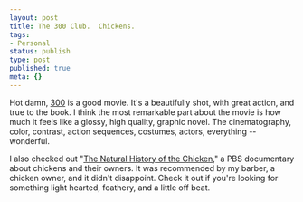 ```yaml
---
layout: post
title: The 300 Club.  Chickens.
tags:
- Personal
status: publish
type: post
published: true
meta: {}
---
```

Hot damn, <a href="http://300themovie.warnerbros.com/" target="_blank">300</a> is a good movie.   It's a beautifully shot, with great action, and true to the book.  I think the most remarkable part about the movie is how much it feels like a glossy, high quality, graphic novel.  The cinematography, color, contrast, action sequences, costumes, actors, everything -- wonderful.

I also checked out "<a href="http://www.netflix.com/MovieDisplay?movieid=70017727" target="_blank">The Natural History of the Chicken</a>," a PBS documentary about chickens and their owners.  It was recommended by my barber, a chicken owner, and it didn't disappoint.  Check it out if you're looking for something light hearted, feathery, and a little off beat.
